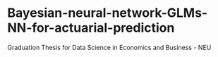 # Bayesian-neural-network-GLMs-NN-for-actuarial-prediction
Graduation Thesis for Data Science in Economics and Business - NEU
